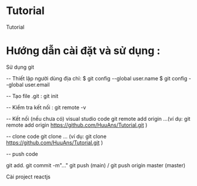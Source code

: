 # Tutorial
Tutorial
# Hướng dẫn cài đặt và sử dụng :
Sử dụng git

-- Thiết lập người dùng địa chỉ:
$ git config --global user.name <username>
$ git config --global user.email <mailaddress>

-- Tạo file .git :
git init

-- Kiểm tra kết nối :
git remote -v

-- Kết nối (nếu chưa có) visual studio code
git remote add origin ...(ví dụ: git remote add origin https://github.com/HuuAns/Tutorial.git )

-- clone code
git clone ... (ví dụ: git clone https://github.com/HuuAns/Tutorial.git )

-- push code

git add. 
git commit -m"..."
git push   (main) /  git push origin master (master)

Cài project reactjs

